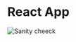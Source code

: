 # React App

![Sanity cheeck](https://github.com/62R/react/actions/workflows/sanity-check.yml/badge.svg)